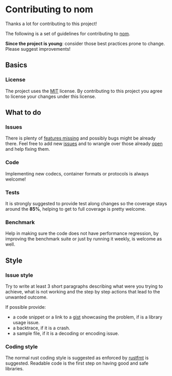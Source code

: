 # Contributing to nom

Thanks a lot for contributing to this project!

The following is a set of guidelines for contributing to [nom][1].

**Since the project is young**: consider those best practices prone to change. Please suggest improvements!

[1]: https://github.com/geal/nom

## Basics

### License

The project uses the [MIT][l1] license. By contributing to this project you agree to license
your changes under this license.

[l1]: https://opensource.org/licenses/MIT


## What to do

### Issues

There is plenty of [features missing][i1] and possibly bugs might be already there. Feel free to add new [issues][i2]
and to wrangle over those already [open][i3] and help fixing them.

[i1]: https://github.com/geal/nom/issues?q=is%3Aopen+is%3Aissue+label%3Aenhancement
[i2]: https://github.com/geal/nom/issues
[i3]: https://github.com/geal/nom/issues?q=is%3Aopen+is%3Aissue

### Code

Implementing new codecs, container formats or protocols is always welcome!

### Tests

It is strongly suggested to provide test along changes so the coverage stays around the **85%**, helping to
get to full coverage is pretty welcome.

### Benchmark

Help in making sure the code does not have performance regression, by improving the benchmark suite or just by
running it weekly, is welcome as well.


## Style

### Issue style

Try to write at least 3 short paragraphs describing what were you trying to achieve, what is not working and
the step by step actions that lead to the unwanted outcome.

If possible provide:

- a code snippet or a link to a [gist][is1] showcasing the problem, if is a library usage issue.
- a backtrace, if it is a crash.
- a sample file, if it is a decoding or encoding issue.

[is1]: https://gist.github.com

### Coding style

The normal rust coding style is suggested as enforced by [rustfmt][cs1] is suggested.
Readable code is the first step on having good and safe libraries.

[cs1]: https://github.com/rust-lang-nursery/rustfmt

